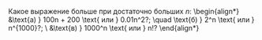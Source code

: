 Какое выражение больше при достаточно больших $n$:
\begin{align*}
    &\text{a) } 100n + 200 \text{ или } 0.01n^2?; \quad \text{б) } 2^n \text{ или } n^{1000}?;
    \\
    &\text{в) } 1000^n \text{ или } n!?
\end{align*}